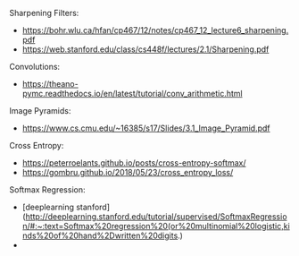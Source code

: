 Sharpening Filters: 
* https://bohr.wlu.ca/hfan/cp467/12/notes/cp467_12_lecture6_sharpening.pdf
* https://web.stanford.edu/class/cs448f/lectures/2.1/Sharpening.pdf

Convolutions:
* https://theano-pymc.readthedocs.io/en/latest/tutorial/conv_arithmetic.html

Image Pyramids:
* https://www.cs.cmu.edu/~16385/s17/Slides/3.1_Image_Pyramid.pdf

Cross Entropy:
* https://peterroelants.github.io/posts/cross-entropy-softmax/
* https://gombru.github.io/2018/05/23/cross_entropy_loss/

Softmax Regression:
- [deeplearning stanford](http://deeplearning.stanford.edu/tutorial/supervised/SoftmaxRegression/#:~:text=Softmax%20regression%20(or%20multinomial%20logistic,kinds%20of%20hand%2Dwritten%20digits.)
- 
